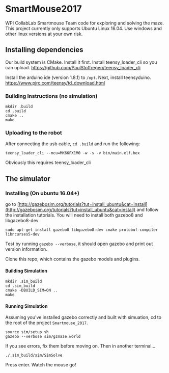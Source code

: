 # SmartMouse2017


WPI CollabLab Smartmouse Team code for exploring and solving the maze.
This project currently only supports Ubuntu Linux 16.04. Use windows and other linux versions at your own risk.


## Installing dependencies

Our build system is CMake. Install it first. Install teensy_loader_cli so you can upload. https://github.com/PaulStoffregen/teensy_loader_cli

Install the arduino ide (version 1.8.1) to `/opt`.  Next, install teensyduino.
https://www.pjrc.com/teensy/td_download.html

### Building Instructions (no simulation)

    mkdir .build
    cd .build
    cmake ..
    make
    
### Uploading to the robot

After connecting the usb cable, `cd .build` and run the following:

    teensy_loader_cli --mcu=MK66FX1M0 -w -s -v bin/main.elf.hex 

Obviously this requires teensy_loader_cli


## The simulator

### Installing (On ubuntu 16.04+)

go to [http://gazebosim.org/tutorials?tut=install_ubuntu&cat=install](http://gazebosim.org/tutorials?tut=install_ubuntu&cat=install) and follow the installation tutorials. You will need to install both gazebo8 and libgazebo8-dev

    sudo apt-get install gazebo8 libgazebo8-dev cmake protobuf-compiler libncurses5-dev

Test by running `gazebo --verbose`, it should open gazebo and print out version information.

Clone this repo, which contains the gazebo models and plugins.


#### Building Simulation

    mkdir .sim_build
    cd .sim_build
    cmake -DBUILD_SIM=ON ..
    make

#### Running Simulation

Assuming you've installed gazebo correctly and built with simuation, cd to the root of the project `Smartmouse_2017`.

    source sim/setup.sh
    gazebo --verbose sim/gzmaze.world


If you see errors, fix them before moving on. Then in another terminal...

    ./.sim_build/sim/SimSolve

Press enter. Watch the mouse go!
